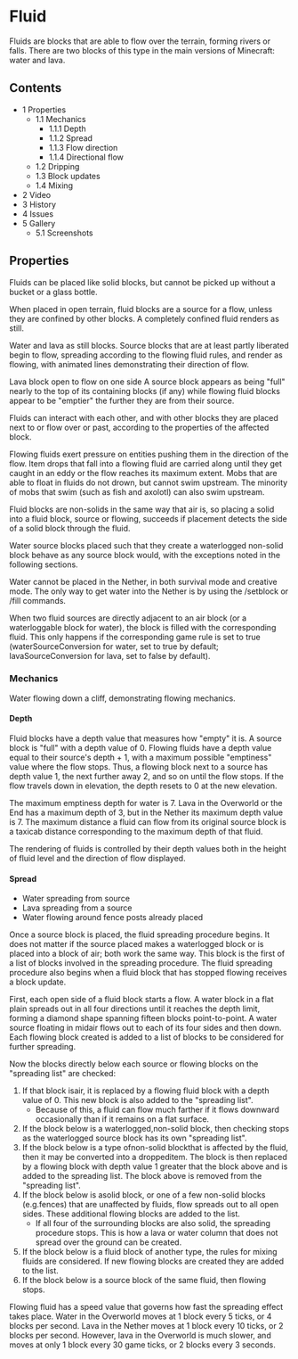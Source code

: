 # Fluid
Fluids are blocks that are able to flow over the terrain, forming rivers or falls. There are two blocks of this type in the main versions of Minecraft: water and lava.

## Contents
- 1 Properties
	- 1.1 Mechanics
		- 1.1.1 Depth
		- 1.1.2 Spread
		- 1.1.3 Flow direction
		- 1.1.4 Directional flow
	- 1.2 Dripping
	- 1.3 Block updates
	- 1.4 Mixing
- 2 Video
- 3 History
- 4 Issues
- 5 Gallery
	- 5.1 Screenshots

## Properties
Fluids can be placed like solid blocks, but cannot be picked up without a bucket or a glass bottle.

When placed in open terrain, fluid blocks are a source for a flow, unless they are confined by other blocks. A completely confined fluid renders as still.

Water and lava as still blocks.
Source blocks that are at least partly liberated begin to flow, spreading according to the flowing fluid rules, and render as flowing, with animated lines demonstrating their direction of flow.

Lava block open to flow on one side
A source block appears as being "full" nearly to the top of its containing blocks (if any) while flowing fluid blocks appear to be "emptier" the further they are from their source.

Fluids can interact with each other, and with other blocks they are placed next to or flow over or past, according to the properties of the affected block.

Flowing fluids exert pressure on entities pushing them in the direction of the flow. Item drops that fall into a flowing fluid are carried along until they get caught in an eddy or the flow reaches its maximum extent. Mobs that are able to float in fluids do not drown, but cannot swim upstream. The minority of mobs that swim (such as fish and axolotl) can also swim upstream.

Fluid blocks are non-solids in the same way that air is, so placing a solid into a fluid block, source or flowing, succeeds if placement detects the side of a solid block through the fluid.

Water source blocks placed such that they create a waterlogged non-solid block behave as any source block would, with the exceptions noted in the following sections.

Water cannot be placed in the Nether, in both survival mode and creative mode. The only way to get water into the Nether is by using the /setblock or /fill commands.

When two fluid sources are directly adjacent to an air block (or a waterloggable block for water), the block is filled with the corresponding fluid. This only happens if the corresponding game rule is set to true (waterSourceConversion for water, set to true by default; lavaSourceConversion for lava, set to false by default).

### Mechanics
Water flowing down a cliff, demonstrating flowing mechanics.
#### Depth
Fluid blocks have a depth value that measures how "empty" it is. A source block is "full" with a depth value of 0. Flowing fluids have a depth value equal to their source's depth + 1, with a maximum possible "emptiness" value where the flow stops. Thus, a flowing block next to a source has depth value 1, the next further away 2, and so on until the flow stops. If the flow travels down in elevation, the depth resets to 0 at the new elevation.

The maximum emptiness depth for water is 7. Lava in the Overworld or the End has a maximum depth of 3, but in the Nether its maximum depth value is 7. The maximum distance a fluid can flow from its original source block is a taxicab distance corresponding to the maximum depth of that fluid.

The rendering of fluids is controlled by their depth values both in the height of fluid level and the direction of flow displayed.

#### Spread
- Water spreading from source
- Lava spreading from a source
- Water flowing around fence posts already placed

Once a source block is placed, the fluid spreading procedure begins. It does not matter if the source placed makes a waterlogged block or is placed into a block of air; both work the same way.
This block is the first of a list of blocks involved in the spreading procedure.
The fluid spreading procedure also begins when a fluid block that has stopped flowing receives a block update.

First, each open side of a fluid block starts a flow. A water block in a flat plain spreads out in all four directions until it reaches the depth limit, forming a diamond shape spanning fifteen blocks point-to-point. A water source floating in midair flows out to each of its four sides and then down. Each flowing block created is added to a list of blocks to be considered for further spreading.

Now the blocks directly below each source or flowing blocks on the "spreading list" are checked:

1. If that block isair, it is replaced by a flowing fluid block with a depth value of 0. This new block is also added to the "spreading list".
	- Because of this, a fluid can flow much farther if it flows downward occasionally than if it remains on a flat surface.
2. If the block below is a waterlogged,non-solid block, then checking stops as the waterlogged source block has its own "spreading list".
3. If the block below is a type ofnon-solid blockthat is affected by the fluid, then it may be converted into a droppeditem. The block is then replaced by a flowing block with depth value 1 greater that the block above and is added to the spreading list. The block above is removed from the "spreading list".
4. If the block below is asolid block, or one of a few non-solid blocks (e.g.fences) that are unaffected by fluids, flow spreads out to all open sides. These additional flowing blocks are added to the list.
	- If all four of the surrounding blocks are also solid, the spreading procedure stops. This is how a lava or water column that does not spread over the ground can be created.
5. If the block below is a fluid block of another type, the rules for mixing fluids are considered. If new flowing blocks are created they are added to the list.
6. If the block below is a source block of the same fluid, then flowing stops.

Flowing fluid has a speed value that governs how fast the spreading effect takes place. Water in the Overworld moves at 1 block every 5 ticks, or 4 blocks per second. Lava in the Nether moves at 1 block every 10 ticks, or 2 blocks per second. However, lava in the Overworld is much slower, and moves at only 1 block every 30 game ticks, or 2 blocks every 3 seconds.

